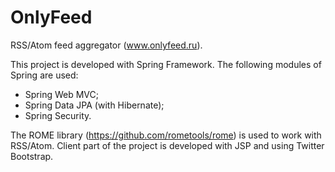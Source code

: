 # OnlyFeed
RSS/Atom feed aggregator (www.onlyfeed.ru).

This project is developed with Spring Framework. 
The following modules of Spring are used: 
- Spring Web MVC;
- Spring Data JPA (with Hibernate);
- Spring Security.

The ROME library (https://github.com/rometools/rome) is used to work with RSS/Atom. 
Client part of the project is developed with JSP and using Twitter Bootstrap.
